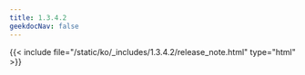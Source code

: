 ```yaml
---
title: 1.3.4.2
geekdocNav: false
---
```

{{< include file="/static/ko/_includes/1.3.4.2/release_note.html" type="html" >}}